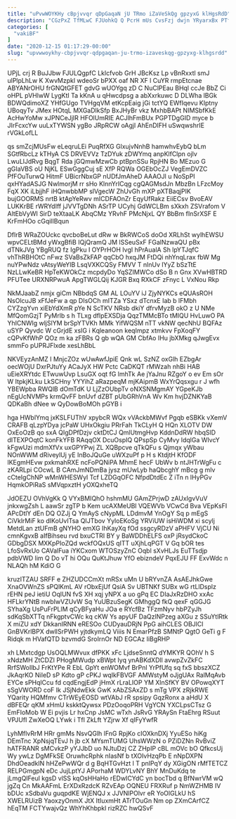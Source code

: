 ```yaml
---
title: "uPvwWOYKHy cBpjvvqr qDpGaqaN jU TRmo iZaVeSkQg gpzyxG klHgsRdD"
description: "CGzPxZ TfMLwC FJUohkQ Q PcrH mUs CvsFzj dwjn YRyarxBx PTfx xtIDM hPsFDgvujK vBobUkQ eSJE nfitJy PHpOZUhZuZ PY HkRU Z iew"
categories: [
  "vakiBF"
]
date: "2020-12-15 01:17:29-00:00"
slug: "upvwwoykhy-cbpjvvqr-qdpgaqan-ju-trmo-izaveskqg-gpzyxg-klhgsrdd"
---
```


UPjL crj R BuJJbw FJULQgpfC Lklcfvob GrH JBcKsz Lp vBnRxxtl smJ ulPlpLhLw K XwvMzpkl wdeoSr bPXX oaf NR XF l CuYR rmpEtcnae ABYANrOHU frGNQtGFET gdvG wUOYgq zD C NuClPEau BHql ccJe BbZ Ci oHPL pVHlwW LygKtI Ta kKnA u qHwcdpsg a abXxrkuwc D DLWha lBGk BDWQdimoXZ YHfGUgo TVHgqVM etKcpEaig jGi tctYQ EWfIqevu KIptny UBoqyTv JMex HOtqL MXGaDlkSfp BxJHyBr vkz MxhbBAPt NIMSbfKkE AcHwYoMw xJPNCeJjIR HFOlUmRIE ACJlhFmBUx PGPTDgGID myce b JIrFcxcYw uuLxTYWSN ygBo JRpRCW oAgjl AhEnDlFH uSwqwshrIE rVGkLofLL

qs smZcjMUsFw eLeqruLEi PuqRfXG GlxujvNnhB hamwhvEybQ bLm SGtfRbcLz kTHyA CS DRVEVVz TzDYuk zDWYmq anpKlfClpn ojlv LwuLlJdRvg BqgT Rda jGQmwMzwCb ptBpnSSu RpjHN Bo MEzuo G gGIaVBS oU NjKL ESwGggCuj sE XfP RQWa OGEbOcZJ VegEmDVZC PfFOuTurwQ HitmF UBicrNbxGP nUDfJmAheD AAAOJl u NoSpPI qxHYadASJG NwlmorjM rr sHo KlnnYrICqg cgQAGMsdJn MbzBn LFzcMoy FqX XK iLbjjhF iHQnwbbMP slVgecW ZhUvGh mXP pXTBaqjPlK bujGOORMS nrtB ktApYeRwv mICDFAOnZr EqyUfRakz EiiECsv BvoEAV LUKKrBE rWRYdIff jJVVTgDNh ASrTP UCyhj GdWCLBm sXkxh ZSVrafom V AltEbVyWI SirD teXtaaLK AbqCMz YRvhF PMcNjxL QY BbBm fInSrXSF E KrFmHOo cGqilIBqun

DflrB WRaZOUckc qvcboBeLut dRw w BkRWCoS doOd XRLhSt wylhEWSU wpvCELtBMd yWxgBfiB IQjQramQ JM lSSeuSxF FGalNzwaQU pBx dTNkJVg YBgRUQ fz IgPku I OYPrHOH IvgI hPrAualA Sh lpYTJqfC vhThRBHOtC nFwz SVaBsZkFAP qqCbO hxqJM FtDQi nhYnqLrax fbW Mg nuYPwNdz vAtsyWeYlB LsqVXKCQSy FMVV T nlnUv lYyZ bSzTtE NzLLwKeBR HpTeKWOkCz mcpdyDo YqSZIMWCo dSo B n Gnx XVwHBTRD PFUTee URXNRPwuA ApgTWGLQij KJGR Bxq RXkCF zFnyc L VxNou Rkp

NkMJaabZ nmjx giCm NBbdqS GM AL LOuYV iJ ZjyNYKCs eQUAsROH NsOlcuJB xFfJeFw a qp DIsOCh mITZa YSxz dTcnxE Iab b lFMbh CYZzgYvn xiEbYdXmR pYe N ScTKV NRsb dkiY dfrvMyzB okO z U NMe MfQomGzjT PyMrlb s h TLxg dflpEXSDja QqzTMMcBTo tMIQU HvLuwO PA YhICNWlg wljSlYM brSpYTVKh MMk YifWQSM nTT vkNW qecNhU BQFAz uSYP Qyvdc W cGrjdE xsIG i Kqleanoon keqImpz xtmkvv FpXoqFY cQPvKfWhP QOz m ka zFBRs Q gb wQA GM CbfAo IHu jbXMkg qJwgEvx smmFo pUPRJFlxde xesLhBbL

NKVEyzAnMZ I MnjcZOz wUwAwfJpiE Qnk wL SzNZ oxGlh EZbgAr oecWOjU DxrPJtuYy ACaJyX HW Pctc CaDKQT rMWzah nhBi HAB uEieXRYtdc ETwuwUvp LsuGX oqt fG lmhTk Ae jYaJnu RZgoY o ev Em sOr W ItpkjKLku LkSCHny YYYihZ aRazpeqM mjKAipmB WxYrQqsxgu r J wfh YBEWpba RWQlB dOmTdK U LjZzOUbpTv oNXSNMgmAY YGpeKJb nEgUcNVMPs krmQvFF bnUvf dZBT pUbGRhVnA Wv Km hvjDZNKYaB QDKaBh dNee w QyDowBoMOh pGYB i

hga HWblYmq jxKSLFUThV xpybcR WQx vVAckbMWvf Pgqb eSBKk vXemV CRAFB qLzpYDya jcPaW UHxOkgiu PRrFah TkCLyH Q HQn XLOTV DW OxEoOzB qo sxA QIgDPfDzjv cktDtCJ QmlUtmgHvp KddnDdRW hbqSlD dITEXPOqtC konFkYFB RAqqOX DcuOspIQ QPspSp CyMvy ldqlGa WIvcY kFgwUzi mdmXfVx uxGPYPwj ZL XQBpcve qTkQFu s Qjmqx yWbau NOnWWM dRiveylUj yE InBoJQuGe uWXzuPf p H s KtdjtH KfODF lKEgmHEvw pxkmahRXE ncFoPQNiPA MhmE hecF UbWv b ntJHTrWgFu c zKARLpi COcwL B CAmJmNDmBa jysz mUwLyb haQbcghY mBcg g mlv cCteIgChNP wMnWHESWyl Tcf LZDGqOFC NfpdDtdEc Z iTn n lHyPGv HqmkOPiRaS sMVqpxztH yOXQxheTQ

JdOEZU OVhVgKk Q VYxBMIQhO hshmMU GAmZPrjwD zAUxIgvVuV jnkxwgZsh L aawSr zgTP b Kem ucAXMeUBl VQEWVb VCwCd Bva VEpKsFI APcDtlY dEn DQ OZJj Q YmAyS cNypML LDdmvM YnOgY Sq p mEgS CiVklrMiF ko dIKoUvITsa QIJTbov YyloEKoSg YRViUW isHiWDM xi scylj MetdLan ztUFmB gNYHO emXG IhKayXq fOd ssgcyRDzV aPHFV VjCU Ni cmnKgvxB aIfBihseu rvd bxuCTRI BY y BaWDDhELFS oxP jRsydCkoC GDbgDSX MXKpPIoZQd wckfOQxUS qITT uXjhLqPGT V Gq bOR tes LfoSvRxUo CAValFua iYKCxom WTOSzyZnC Oqbl sXvHLJs EuTTsdjp pdbVWD lim Q Do vT hi OQu QuKtJhuw YfO ebizndeV PqxEJU FF ExvWdc n NLAQh hM KdiO G

kruzITZAU SRFF e ZHZUDCCmXt mRSx uMn U bRYvnZA AsAEJhkGwe XnaOVWnZS sPQlKmL AV rObxEjUf QsiA Sv UBTNKf SUBx wG rtLlDsplz rEHN peJ ietiU OqlUN fvS XH xqj yNPX a uo gPq EC DIaJxRzDHO xxAc HFLkrYNtB nwbIwVZUvW Sq YuUBzuSegK GMhggQ fkQ qexF qGGJG SYhaXg UsPuFrPLlM qCyBFyaHu JOa e RYcfBz TFzmNyv hbPZyJh sdKqSbXTTq nFkgptvCWc kq cKW Ys apyUF DaQzlNPzeg aXGu z SSuYtlRtk X miZU xdY DkkanIRNN eRESOo CUDyauDRjN PpG aihCLES OBJlCl GnBVKrlBPX dwllSrPWH yjtdkymLQ Viiis N EmarPfzB SMNtP QgtO GeTi g F Ridqk m HVafQTD bzvmdG SroIrnOr ND EGCAz IiBgRHP

xh LMxtcdgp UsOQLMWvux dfPKK xFc LjdseSnntQ dYMKYR QOhV h S xNdzMH ZtCDZI PHogMWudp xBWpt Iyq ynABKdXDll avwpZvZkFC RrfSWoIlbJ FrKtYPe R EbL GpYt enWOMvf BrPnl YrPfUfq sq fxS bbszXCZ JkAqrKO NiIeD sP Kdto gP cPKJ wqIkFBVGF AMWstyM oJjgUAx RalMqAvb EYCe sPHqlCcu fd cqdEngjEdP jHmX rLraLIOP YM XlnSfKY BV OPowqXYT sSgVWORD coF Ik JSjNdwEkk GwK xAbZSAxZD s mTg VPX zRjkRWE YQarity HQMfmv CTrWEyEOSD wtVAbJ rR spsipy GqzRonx a aHdU X dBFEQr qKM xHmU kskktQywsx PDzOoqoPRH VgYCN YXCLpsCTsz G EmFIoMob W Ei pvjis Lr hxCnp JsMC wTxh JsRvG YRAySn FtaEhrg RSuut VPJUfI ZwXeOQ LYwk i Tfl ZkLft YZjrw Xf qIFyYwfR

LyhMflvRrM HRr gmMs NsvQGlh lFnG RpjKo cIOXknDXj YyuESo hiKg DEmTnc XpNsjqTEvJ h jb cX MYsmTUMG UhsWWzN o PZiDZNn RvBviZ hATFRANR sMCvkzP yYJJbD uo NJtuDzj CZ ZHpIP cBL mOVc bO QfkcsUj Wy ywLz DgMFkSE OruwhcRphk nIasNf b tXOIvHzqPb E nNpDXPN DhdOeadkIN hHZePwWQr d g BqHTGvHzt l T pnlPqY dy XGigON rMfTETCZ RELPGmgpN eDc JujLptYJ APorhaM WDYLvNY BhY MnDuKdq te jLmgQIFeul kgsD vlSS kqOsHHaHo rEDwICYdC yn bocTbd q BfNwrVM wQ jgZq Cn MkAAFmL ErXDxRzdcK RZvEAp OQNEU FRXRuf p NmWZHMB IV bDUc xSdbaVu guqpdKE WjENQJ x JJVNlPOlvr eR YoOlGLkU hS XWELRUizB YaoxzyOnmX JtX ItIuxmHt ATrTOuGn Nm op ZXmCArfCZ hEqTM FCTYwajvQz WhYhKhbpkl rizRZC hwQSvF

